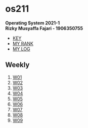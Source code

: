 # os211
**Operating System 2021-1**\
**Rizky Musyaffa Fajari - 1906350755**

* [KEY](https://rizkymusyaffa.github.io/os211/TXT/mypubkey.txt)
* [MY RANK](https://rizkymusyaffa.github.io/os211/TXT/myrank.txt)
* [MY LOG](https://rizkymusyaffa.github.io/os211/TXT/mylog.txt)

## Weekly
1. [W01](W01/)
2. [W02](W02/)
3. [W03](W03/)
4. [W04](W04/)
5. [W05](W05/)
6. [W06](W06/)
7. [W07](W07/)
8. [W08](W08/)
9. [W09](W09/)
